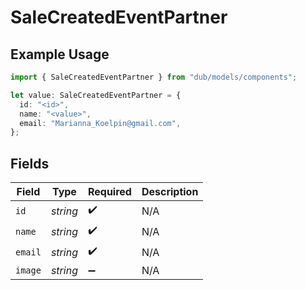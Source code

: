 # SaleCreatedEventPartner

## Example Usage

```typescript
import { SaleCreatedEventPartner } from "dub/models/components";

let value: SaleCreatedEventPartner = {
  id: "<id>",
  name: "<value>",
  email: "Marianna_Koelpin@gmail.com",
};
```

## Fields

| Field              | Type               | Required           | Description        |
| ------------------ | ------------------ | ------------------ | ------------------ |
| `id`               | *string*           | :heavy_check_mark: | N/A                |
| `name`             | *string*           | :heavy_check_mark: | N/A                |
| `email`            | *string*           | :heavy_check_mark: | N/A                |
| `image`            | *string*           | :heavy_minus_sign: | N/A                |